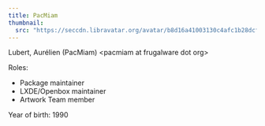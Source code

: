 ```yaml
---
title: PacMiam
thumbnail:
  src: "https://seccdn.libravatar.org/avatar/b8d16a41003130c4afc1b28dcfeb1ac5"
---
```


Lubert, Aurélien (PacMiam) &lt;pacmiam at frugalware dot org&gt;


Roles:
* Package maintainer
* LXDE/Openbox maintainer
* Artwork Team member

Year of birth: 1990